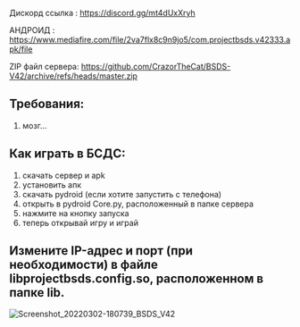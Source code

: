 Дискорд ссылка : https://discord.gg/mt4dUxXryh

АНДРОИД : https://www.mediafire.com/file/2va7flx8c9n9jo5/com.projectbsds.v42333.apk/file

ZIP файл сервера: https://github.com/CrazorTheCat/BSDS-V42/archive/refs/heads/master.zip

## Требования: ##
1. мозг...

## Как играть в БСДС: ##
1. скачать сервер и apk
2. установить апк
3. скачать pydroid (если хотите запустить с телефона)
4. открыть в pydroid Core.py, расположенный в папке сервера
5. нажмите на кнопку запуска
6. теперь открывай игру и играй

## Измените IP-адрес и порт (при необходимости) в файле libprojectbsds.config.so, расположенном в папке lib. ##

![Screenshot_20220302-180739_BSDS_V42](https://user-images.githubusercontent.com/52799759/156474426-399ea814-9727-4a49-a1f8-2f95e027309c.png)
